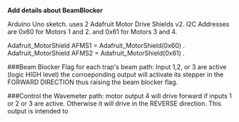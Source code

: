 **Add details about BeamBlocker**

Arduino Uno sketch.
uses 2 Adafruit Motor Drive Shields v2.
I2C Addresses are 0x60 for Motors 1 and 2.
and 0x61 for Motors 3 and 4.

Adafruit_MotorShield AFMS1 = Adafruit_MotorShield(0x60) .
Adafruit_MotorShield AFMS2 = Adafruit_MotorShield(0x61) .

###Beam Blocker Flag for each trap's beam path:
Input 1,2, or 3 are active (logic HIGH level)
the corroeponding output will activate its stepper in the FORWARD DIRECTION
thus raising the beam blocker flag.

###Control the Wavemeter path:
motor output 4 will drive forward if inputs 1 or 2 or 3 are active.
Otherwise it will drive in the REVERSE direction. This output is intended to